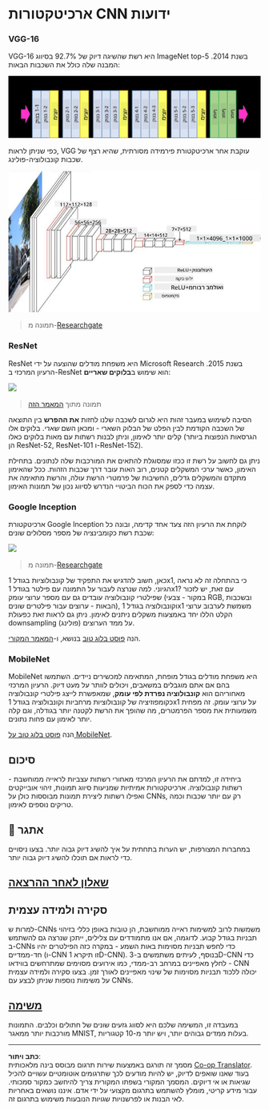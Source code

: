 <!--
CO_OP_TRANSLATOR_METADATA:
{
  "original_hash": "2f7b97b375358cb51a1e098df306bf73",
  "translation_date": "2025-08-28T19:25:30+00:00",
  "source_file": "lessons/4-ComputerVision/07-ConvNets/CNN_Architectures.md",
  "language_code": "he"
}
-->
# ארכיטקטורות CNN ידועות

### VGG-16

VGG-16 היא רשת שהשיגה דיוק של 92.7% בסיווג ImageNet top-5 בשנת 2014. המבנה שלה כולל את השכבות הבאות:

![שכבות ImageNet](../../../../../translated_images/vgg-16-arch1.d901a5583b3a51baeaab3e768567d921e5d54befa46e1e642616c5458c934028.he.jpg)

כפי שניתן לראות, VGG עוקבת אחר ארכיטקטורת פירמידה מסורתית, שהיא רצף של שכבות קונבולוציה-פולינג.

![פירמידת ImageNet](../../../../../translated_images/vgg-16-arch.64ff2137f50dd49fdaa786e3f3a975b3f22615efd13efb19c5d22f12e01451a1.he.jpg)

> תמונה מ-[Researchgate](https://www.researchgate.net/figure/Vgg16-model-structure-To-get-the-VGG-NIN-model-we-replace-the-2-nd-4-th-6-th-7-th_fig2_335194493)

### ResNet

ResNet היא משפחת מודלים שהוצעה על ידי Microsoft Research בשנת 2015. הרעיון המרכזי ב-ResNet הוא שימוש ב**בלוקים שאריים**:

<img src="images/resnet-block.png" width="300"/>

> תמונה מתוך [המאמר הזה](https://arxiv.org/pdf/1512.03385.pdf)

הסיבה לשימוש במעבר זהות היא לגרום לשכבה שלנו לחזות **את ההפרש** בין התוצאה של השכבה הקודמת לבין הפלט של הבלוק השארי - ומכאן השם *שארי*. בלוקים אלו קלים יותר לאימון, וניתן לבנות רשתות עם מאות בלוקים כאלו (הגרסאות הנפוצות ביותר הן ResNet-52, ResNet-101 ו-ResNet-152).

ניתן גם לחשוב על רשת זו ככזו שמסוגלת להתאים את המורכבות שלה לנתונים. בתחילת האימון, כאשר ערכי המשקלים קטנים, רוב האות עובר דרך שכבות הזהות. ככל שהאימון מתקדם והמשקלים גדלים, החשיבות של פרמטרי הרשת עולה, והרשת מתאימה את עצמה כדי לספק את הכוח הביטויי הנדרש לסיווג נכון של תמונות האימון.

### Google Inception

ארכיטקטורת Google Inception לוקחת את הרעיון הזה צעד אחד קדימה, ובונה כל שכבת רשת כקומבינציה של מספר מסלולים שונים:

<img src="images/inception.png" width="400"/>

> תמונה מ-[Researchgate](https://www.researchgate.net/figure/Inception-module-with-dimension-reductions-left-and-schema-for-Inception-ResNet-v1_fig2_355547454)

כאן, חשוב להדגיש את התפקיד של קונבולוציות בגודל 1x1, כי בהתחלה זה לא נראה הגיוני. למה שנרצה לעבור על התמונה עם פילטר בגודל 1x1? עם זאת, יש לזכור שפילטרי קונבולוציה עובדים גם עם מספר ערוצי עומק (במקור - צבעי RGB, ובשכבות הבאות - ערוצים עבור פילטרים שונים), וקונבולוציה בגודל 1x1 משמשת לערבוב ערוצי הקלט הללו יחד באמצעות משקלים ניתנים לאימון. ניתן גם לראות זאת כפעולת downsampling (פולינג) על ממד הערוצים.

הנה [פוסט בלוג טוב](https://medium.com/analytics-vidhya/talented-mr-1x1-comprehensive-look-at-1x1-convolution-in-deep-learning-f6b355825578) בנושא, ו-[המאמר המקורי](https://arxiv.org/pdf/1312.4400.pdf).

### MobileNet

MobileNet היא משפחת מודלים בגודל מופחת, המתאימה למכשירים ניידים. השתמשו בהם אם אתם מוגבלים במשאבים, ויכולים לוותר על מעט דיוק. הרעיון המרכזי מאחוריהם הוא **קונבולוציה נפרדת לפי עומק**, שמאפשרת לייצג פילטרי קונבולוציה כקומפוזיציה של קונבולוציות מרחביות וקונבולוציה בגודל 1x1 על ערוצי עומק. זה מפחית משמעותית את מספר הפרמטרים, מה שהופך את הרשת לקטנה יותר בגודלה, וגם קלה יותר לאימון עם פחות נתונים.

הנה [פוסט בלוג טוב על MobileNet](https://medium.com/analytics-vidhya/image-classification-with-mobilenet-cc6fbb2cd470).

## סיכום

ביחידה זו, למדתם את הרעיון המרכזי מאחורי רשתות עצביות לראייה ממוחשבת - רשתות קונבולוציה. ארכיטקטורות אמיתיות שמניעות סיווג תמונות, זיהוי אובייקטים ואפילו רשתות ליצירת תמונות מבוססות כולן על CNNs, רק עם יותר שכבות וכמה טריקים נוספים לאימון.

## 🚀 אתגר

במחברות המצורפות, יש הערות בתחתית על איך להשיג דיוק גבוה יותר. בצעו ניסויים כדי לראות אם תוכלו להשיג דיוק גבוה יותר.

## [שאלון לאחר ההרצאה](https://ff-quizzes.netlify.app/en/ai/quiz/14)

## סקירה ולמידה עצמית

למרות ש-CNNs משמשות לרוב למשימות ראייה ממוחשבת, הן טובות באופן כללי בזיהוי תבניות בגודל קבוע. לדוגמה, אם אנו מתמודדים עם צלילים, ייתכן שנרצה גם להשתמש ב-CNNs כדי לחפש תבניות מסוימות באות השמע - במקרה כזה הפילטרים יהיו חד-ממדיים (ו-CNN זו תיקרא 1D-CNN). בנוסף, לעיתים משתמשים ב-3D-CNN כדי לחלץ מאפיינים במרחב רב-ממדי, כמו אירועים מסוימים שמתרחשים בווידאו - CNN יכולה ללכוד תבניות מסוימות של שינוי מאפיינים לאורך זמן. בצעו סקירה ולמידה עצמית על משימות נוספות שניתן לבצע עם CNNs.

## [משימה](lab/README.md)

במעבדה זו, המשימה שלכם היא לסווג גזעים שונים של חתולים וכלבים. התמונות מורכבות יותר ממאגר MNIST, בעלות ממדים גבוהים יותר, ויש יותר מ-10 קטגוריות.

---

**כתב ויתור**:  
מסמך זה תורגם באמצעות שירות תרגום מבוסס בינה מלאכותית [Co-op Translator](https://github.com/Azure/co-op-translator). בעוד שאנו שואפים לדיוק, יש להיות מודעים לכך שתרגומים אוטומטיים עשויים להכיל שגיאות או אי דיוקים. המסמך המקורי בשפתו המקורית צריך להיחשב כמקור סמכותי. עבור מידע קריטי, מומלץ להשתמש בתרגום מקצועי על ידי אדם. איננו נושאים באחריות לאי הבנות או לפרשנויות שגויות הנובעות משימוש בתרגום זה.